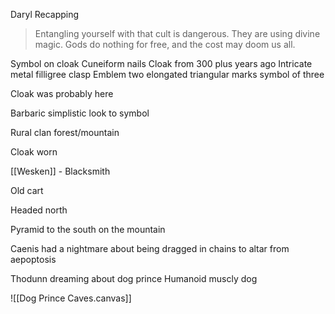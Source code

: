 Daryl Recapping

> Entangling yourself with that cult is dangerous. They are using divine magic. Gods do nothing for free, and the cost may doom us all.

Symbol on cloak 
Cuneiform nails
Cloak from 300 plus years ago
Intricate metal filligree clasp
Emblem two elongated triangular marks
symbol of three

Cloak was probably here

Barbaric simplistic look to symbol

Rural clan forest/mountain

Cloak worn 

[[Wesken]] - Blacksmith

Old cart


Headed north 

Pyramid to the south on the mountain

Caenis had a nightmare about being dragged in chains to altar from aepoptosis

Thodunn dreaming about dog prince
	Humanoid muscly dog

![[Dog Prince Caves.canvas]]

